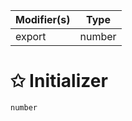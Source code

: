 | Modifier(s)                            | Type                     |
|----------------------------------------|--------------------------|
| export | number |

# &#10025; Initializer

```ts
number
```